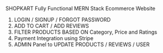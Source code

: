 SHOPKART
Fully Functional MERN Stack Ecommerce Website
1. LOGIN / SIGNUP / FORGOT PASSWORD
2. ADD TO CART / ADD REVIEWS
3. FILTER PRODUCTS BASED ON Category, Price and Ratings
4. Payment Integration using Stripe
5. ADMIN Panel to UPDATE PRODUCTS / REVIEWS / USER

